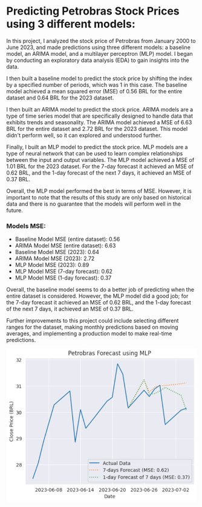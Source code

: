 # Predicting Petrobras Stock Prices using 3 different models:

In this project, I analyzed the stock price of Petrobras from January 2000 to June 2023, and made predictions using three different models: a baseline model, an ARIMA model, and a multilayer perceptron (MLP) model. I began by conducting an exploratory data analysis (EDA) to gain insights into the data.

I then built a baseline model to predict the stock price by shifting the index by a specified number of periods, which was 1 in this case. The baseline model achieved a mean squared error (MSE) of 0.56 BRL for the entire dataset and 0.64 BRL for the 2023 dataset.

I then built an ARIMA model to predict the stock price. ARIMA models are a type of time series model that are specifically designed to handle data that exhibits trends and seasonality. The ARIMA model achieved a MSE of 6.63 BRL for the entire dataset and 2.72 BRL for the 2023 dataset. This model didn't perform well, so it can explored and understood further.

Finally, I built an MLP model to predict the stock price. MLP models are a type of neural network that can be used to learn complex relationships between the input and output variables. The MLP model achieved a MSE of 1.01 BRL for the 2023 dataset. For the 7-day forecast it achieved an MSE of 0.62 BRL, and the 1-day forecast of the next 7 days, it achieved an MSE of 0.37 BRL.

Overall, the MLP model performed the best in terms of MSE. However, it is important to note that the results of this study are only based on historical data and there is no guarantee that the models will perform well in the future.

### Models MSE:

- Baseline Model MSE (entire dataset):  0.56
- ARIMA Model MSE (entire dataset): 6.63
- Baseline Model MSE (2023): 0.64
- ARIMA Model MSE (2023): 2.72
- MLP Model MSE (2023): 0.89
- MLP Model MSE (7-day forecast): 0.62
- MLP Model MSE (1-day forecast): 0.37

Overall, the baseline model seems to do a better job of predicting when the entire dataset is considered. However, the MLP model did a good job; for the 7-day forecast it achieved an MSE of 0.62 BRL, and the 1-day forecast of the next 7 days, it achieved an MSE of 0.37 BRL.

Further improvements to this project could include selecting different ranges for the dataset, making monthly predictions based on moving averages, and implementing a production model to make real-time predictions.

![Prediction](predictions.png)
